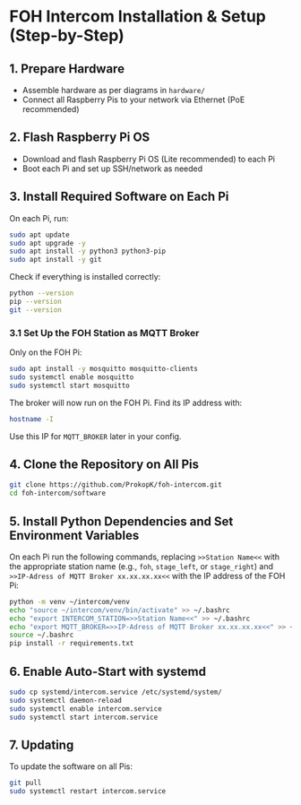 # FOH Intercom Installation & Setup (Step-by-Step)

## 1. Prepare Hardware
- Assemble hardware as per diagrams in `hardware/`
- Connect all Raspberry Pis to your network via Ethernet (PoE recommended)

## 2. Flash Raspberry Pi OS
- Download and flash Raspberry Pi OS (Lite recommended) to each Pi
- Boot each Pi and set up SSH/network as needed

## 3. Install Required Software on Each Pi
On each Pi, run:
```bash
sudo apt update
sudo apt upgrade -y
sudo apt install -y python3 python3-pip
sudo apt install -y git
```
Check if everything is installed correctly:
```bash
python --version
pip --version
git --version
```

### 3.1 Set Up the FOH Station as MQTT Broker
Only on the FOH Pi:

```bash
sudo apt install -y mosquitto mosquitto-clients
sudo systemctl enable mosquitto
sudo systemctl start mosquitto
```
The broker will now run on the FOH Pi. Find its IP address with:
```bash
hostname -I
```
Use this IP for `MQTT_BROKER` later in your config.

## 4. Clone the Repository on All Pis
```bash
git clone https://github.com/ProkopK/foh-intercom.git
cd foh-intercom/software
```

## 5. Install Python Dependencies and Set Environment Variables
On each Pi run the following commands, replacing `>>Station Name<<` with the appropriate station name (e.g., `foh`, `stage_left`, or `stage_right`) and `>>IP-Adress of MQTT Broker xx.xx.xx.xx<<` with the IP address of the FOH Pi:
```bash
python -m venv ~/intercom/venv
echo "source ~/intercom/venv/bin/activate" >> ~/.bashrc
echo "export INTERCOM_STATION=>>Station Name<<" >> ~/.bashrc
echo "export MQTT_BROKER=>>IP-Adress of MQTT Broker xx.xx.xx.xx<<" >> ~/.bashrc
source ~/.bashrc
pip install -r requirements.txt
```

## 6. Enable Auto-Start with systemd
```bash
sudo cp systemd/intercom.service /etc/systemd/system/
sudo systemctl daemon-reload
sudo systemctl enable intercom.service
sudo systemctl start intercom.service
```

## 7. Updating
To update the software on all Pis:
```bash
git pull
sudo systemctl restart intercom.service
```
